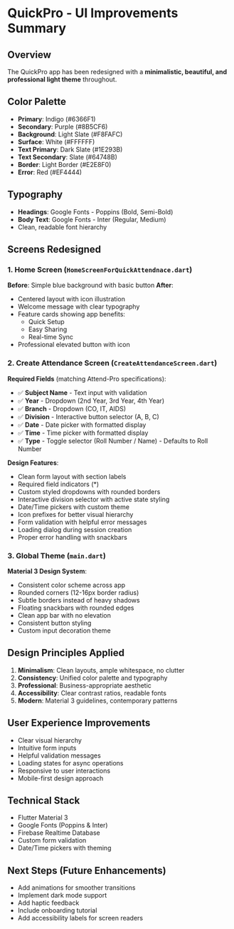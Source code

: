 # QuickPro - UI Improvements Summary

## Overview
The QuickPro app has been redesigned with a **minimalistic, beautiful, and professional light theme** throughout.

## Color Palette
- **Primary**: Indigo (#6366F1)
- **Secondary**: Purple (#8B5CF6)
- **Background**: Light Slate (#F8FAFC)
- **Surface**: White (#FFFFFF)
- **Text Primary**: Dark Slate (#1E293B)
- **Text Secondary**: Slate (#64748B)
- **Border**: Light Border (#E2E8F0)
- **Error**: Red (#EF4444)

## Typography
- **Headings**: Google Fonts - Poppins (Bold, Semi-Bold)
- **Body Text**: Google Fonts - Inter (Regular, Medium)
- Clean, readable font hierarchy

## Screens Redesigned

### 1. Home Screen (`HomeScreenForQuickAttendnace.dart`)
**Before**: Simple blue background with basic button
**After**: 
- Centered layout with icon illustration
- Welcome message with clear typography
- Feature cards showing app benefits:
  - Quick Setup
  - Easy Sharing
  - Real-time Sync
- Professional elevated button with icon

### 2. Create Attendance Screen (`CreateAttendanceScreen.dart`)
**Required Fields** (matching Attend-Pro specifications):
- ✅ **Subject Name** - Text input with validation
- ✅ **Year** - Dropdown (2nd Year, 3rd Year, 4th Year)
- ✅ **Branch** - Dropdown (CO, IT, AIDS)
- ✅ **Division** - Interactive button selector (A, B, C)
- ✅ **Date** - Date picker with formatted display
- ✅ **Time** - Time picker with formatted display
- ✅ **Type** - Toggle selector (Roll Number / Name) - Defaults to Roll Number

**Design Features**:
- Clean form layout with section labels
- Required field indicators (*)
- Custom styled dropdowns with rounded borders
- Interactive division selector with active state styling
- Date/Time pickers with custom theme
- Icon prefixes for better visual hierarchy
- Form validation with helpful error messages
- Loading dialog during session creation
- Proper error handling with snackbars

### 3. Global Theme (`main.dart`)
**Material 3 Design System**:
- Consistent color scheme across app
- Rounded corners (12-16px border radius)
- Subtle borders instead of heavy shadows
- Floating snackbars with rounded edges
- Clean app bar with no elevation
- Consistent button styling
- Custom input decoration theme

## Design Principles Applied
1. **Minimalism**: Clean layouts, ample whitespace, no clutter
2. **Consistency**: Unified color palette and typography
3. **Professional**: Business-appropriate aesthetic
4. **Accessibility**: Clear contrast ratios, readable fonts
5. **Modern**: Material 3 guidelines, contemporary patterns

## User Experience Improvements
- Clear visual hierarchy
- Intuitive form inputs
- Helpful validation messages
- Loading states for async operations
- Responsive to user interactions
- Mobile-first design approach

## Technical Stack
- Flutter Material 3
- Google Fonts (Poppins & Inter)
- Firebase Realtime Database
- Custom form validation
- Date/Time pickers with theming

## Next Steps (Future Enhancements)
- Add animations for smoother transitions
- Implement dark mode support
- Add haptic feedback
- Include onboarding tutorial
- Add accessibility labels for screen readers
